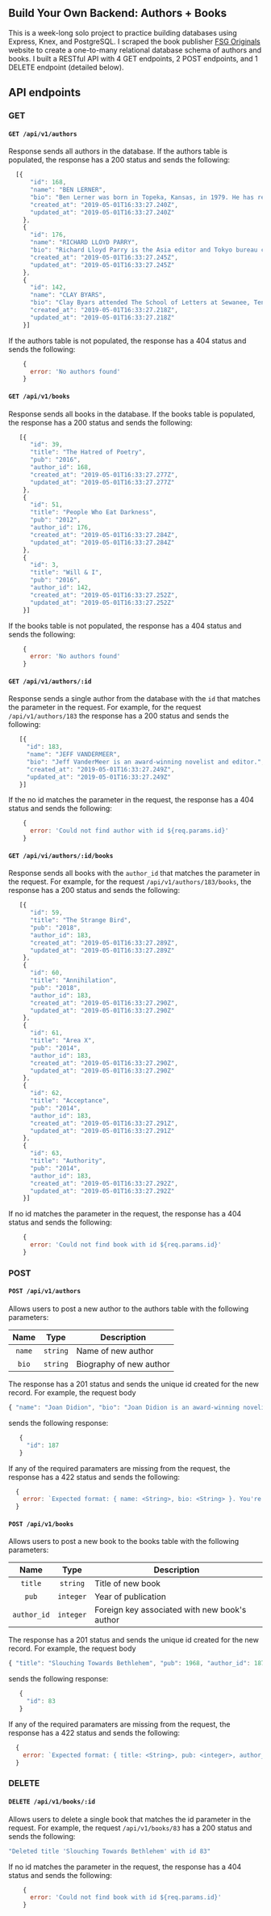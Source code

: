## Build Your Own Backend: Authors + Books

This is a week-long solo project to practice building databases using Express, Knex, and PostgreSQL. I scraped the book publisher [FSG Originals](https://www.fsgoriginals.com/authors) website to create a one-to-many relational database schema of authors and books. I built a RESTful API with 4 GET endpoints, 2 POST endpoints, and 1 DELETE endpoint (detailed below). 

## API endpoints

### GET

#### `GET /api/v1/authors`
Response sends all authors in the database. If the authors table is populated, the response has a 200 status and sends the following: 
```javascript
  [{
      "id": 168,
      "name": "BEN LERNER",
      "bio": "Ben Lerner was born in Topeka, Kansas, in 1979. He has received fellowships from the Fulbright, Guggenheim, Howard, and MacArthur Foundations.",
      "created_at": "2019-05-01T16:33:27.240Z",
      "updated_at": "2019-05-01T16:33:27.240Z"
    },
    {
      "id": 176,
      "name": "RICHARD LLOYD PARRY",
      "bio": "Richard Lloyd Parry is the Asia editor and Tokyo bureau chief of The Times (London) and the author of People Who Eat Darkness and In the Time of Madness.",
      "created_at": "2019-05-01T16:33:27.245Z",
      "updated_at": "2019-05-01T16:33:27.245Z"
    },
    {
      "id": 142,
      "name": "CLAY BYARS",
      "bio": "Clay Byars attended The School of Letters at Sewanee, Tennessee, and is the assistant editor for Narrative Magazine. He lives with his two dogs on a farm outside Birmingham, Alabama.",
      "created_at": "2019-05-01T16:33:27.218Z",
      "updated_at": "2019-05-01T16:33:27.218Z"
    }]
```

If the authors table is not populated, the response has a 404 status and sends the following: 
```javascript
    {
      error: 'No authors found'
    }
```

#### `GET /api/v1/books`
Response sends all books in the database. If the books table is populated, the response has a 200 status and sends the following:  
```javascript
   [{
      "id": 39,
      "title": "The Hatred of Poetry",
      "pub": "2016",
      "author_id": 168,
      "created_at": "2019-05-01T16:33:27.277Z",
      "updated_at": "2019-05-01T16:33:27.277Z"
    },
    {
      "id": 51,
      "title": "People Who Eat Darkness",
      "pub": "2012",
      "author_id": 176,
      "created_at": "2019-05-01T16:33:27.284Z",
      "updated_at": "2019-05-01T16:33:27.284Z"
    },
    {
      "id": 3,
      "title": "Will & I",
      "pub": "2016",
      "author_id": 142,
      "created_at": "2019-05-01T16:33:27.252Z",
      "updated_at": "2019-05-01T16:33:27.252Z"
    }]
 ```
 
If the books table is not populated, the response has a 404 status and sends the following: 
```javascript
    {
      error: 'No authors found'
    }
```

#### `GET /api/v1/authors/:id`
Response sends a single author from the database with the `id` that matches the parameter in the request. For example, for the request `/api/v1/authors/183` the response has a 200 status and sends the following:  
```javascript
   [{
     "id": 183,
     "name": "JEFF VANDERMEER",
     "bio": "Jeff VanderMeer is an award-winning novelist and editor.",
     "created_at": "2019-05-01T16:33:27.249Z",
     "updated_at": "2019-05-01T16:33:27.249Z"
   }]
```

If the no id matches the parameter in the request, the response has a 404 status and sends the following: 
```javascript
    {
      error: 'Could not find author with id ${req.params.id}'
    }
```

#### `GET /api/vi/authors/:id/books`
Response sends all books with the `author_id` that matches the parameter in the request. For example, for the request `/api/v1/authors/183/books`, the response has a 200 status and sends the following: 
```javascript
   [{
      "id": 59,
      "title": "The Strange Bird",
      "pub": "2018",
      "author_id": 183,
      "created_at": "2019-05-01T16:33:27.289Z",
      "updated_at": "2019-05-01T16:33:27.289Z"
    },
    {
      "id": 60,
      "title": "Annihilation",
      "pub": "2018",
      "author_id": 183,
      "created_at": "2019-05-01T16:33:27.290Z",
      "updated_at": "2019-05-01T16:33:27.290Z"
    },
    {
      "id": 61,
      "title": "Area X",
      "pub": "2014",
      "author_id": 183,
      "created_at": "2019-05-01T16:33:27.290Z",
      "updated_at": "2019-05-01T16:33:27.290Z"
    },
    {
      "id": 62,
      "title": "Acceptance",
      "pub": "2014",
      "author_id": 183,
      "created_at": "2019-05-01T16:33:27.291Z",
      "updated_at": "2019-05-01T16:33:27.291Z"
    },
    {
      "id": 63,
      "title": "Authority",
      "pub": "2014",
      "author_id": 183,
      "created_at": "2019-05-01T16:33:27.292Z",
      "updated_at": "2019-05-01T16:33:27.292Z"
    }]
```

If no id matches the parameter in the request, the response has a 404 status and sends the following: 
```javascript
    {
      error: 'Could not find book with id ${req.params.id}'
    }
```

### POST

#### `POST /api/v1/authors`
Allows users to post a new author to the authors table with the following parameters:

| Name | Type | Description |
|:----:|:----:|-------------|
|`name`|`string`| Name of new author|
|`bio`|`string`| Biography of new author|

The response has a 201 status and sends the unique id created for the new record. For example, the request body

```javascript
{ "name": "Joan Didion", "bio": "Joan Didion is an award-winning novelist and critic" }
```
sends the following response: 

```javascript
   {
     "id": 187
   }
```

If any of the required paramaters are missing from the request, the response has a 422 status and sends the following: 

```javascript
  {
    error: `Expected format: { name: <String>, bio: <String> }. You're missing a ${requiredParam} property.`
  }
```

#### `POST /api/v1/books`
Allows users to post a new book to the books table with the following parameters:

| Name | Type | Description |
|:----:|:----:|-------------|
|`title`|`string`| Title of new book|
|`pub`|`integer`| Year of publication|
|`author_id`|`integer`| Foreign key associated with new book's author|

The response has a 201 status and sends the unique id created for the new record. For example, the request body

```javascript
{ "title": "Slouching Towards Bethlehem", "pub": 1968, "author_id": 187 }
```
sends the following response:

```javascript
   {
     "id": 83
   }
```

If any of the required paramaters are missing from the request, the response has a 422 status and sends the following: 

```javascript
  {
    error: `Expected format: { title: <String>, pub: <integer>, author_id: <integer> }. You're missing a ${requiredParam} property.`
  }
```

### DELETE

#### `DELETE /api/v1/books/:id`
Allows users to delete a single book that matches the id parameter in the request. For example, the request `/api/v1/books/83` has a 200 status and sends the following: 
```javascript
"Deleted title 'Slouching Towards Bethlehem' with id 83"
```

If no id matches the parameter in the request, the response has a 404 status and sends the following: 
```javascript
    {
      error: 'Could not find book with id ${req.params.id}'
    }
```
